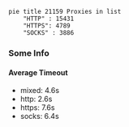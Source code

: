 
```mermaid
pie title 21159 Proxies in list
    "HTTP" : 15431
    "HTTPS": 4789
    "SOCKS" : 3886
```

### Some Info
#### Average Timeout

- mixed: 4.6s
- http: 2.6s
- https: 7.6s
- socks: 6.4s
